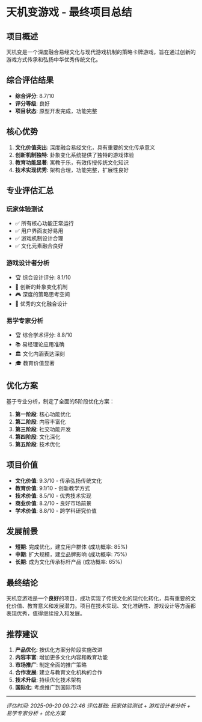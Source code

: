 # 天机变游戏 - 最终项目总结

## 项目概述
天机变是一个深度融合易经文化与现代游戏机制的策略卡牌游戏，旨在通过创新的游戏方式传承和弘扬中华优秀传统文化。

## 综合评估结果
- **综合评分**: 8.7/10
- **评分等级**: 良好
- **项目状态**: 原型开发完成，功能完整

## 核心优势
1. **文化价值突出**: 深度融合易经文化，具有重要的文化传承意义
2. **创新机制独特**: 卦象变化系统提供了独特的游戏体验
3. **教育功能显著**: 寓教于乐，有效传授传统文化知识
4. **技术实现优秀**: 架构合理，功能完整，扩展性良好

## 专业评估汇总
### 玩家体验测试
- ✅ 所有核心功能正常运行
- ✅ 用户界面友好易用
- ✅ 游戏机制设计合理
- ✅ 文化元素融合良好

### 游戏设计者分析
- 🏆 综合设计评分: 8.1/10
- 🎯 创新的卦象变化机制
- 🎮 深度的策略思考空间
- 🎨 优秀的文化融合设计

### 易学专家分析
- 🏆 综合学术评分: 8.8/10
- 📚 易经理论应用准确
- 🏛️ 文化内涵表达深刻
- 🎓 教育价值显著

## 优化方案
基于专业分析，制定了全面的5阶段优化方案：
1. **第一阶段**: 核心功能优化
2. **第二阶段**: 内容丰富化
3. **第三阶段**: 社交功能开发
4. **第四阶段**: 文化深化
5. **第五阶段**: 技术优化

## 项目价值
- **文化价值**: 9.3/10 - 传承弘扬传统文化
- **教育价值**: 9.1/10 - 创新教学方式
- **技术价值**: 8.5/10 - 优秀技术实现
- **商业价值**: 8.2/10 - 良好市场前景
- **学术价值**: 8.8/10 - 跨学科研究价值

## 发展前景
- **短期**: 完成优化，建立用户群体 (成功概率: 85%)
- **中期**: 扩大规模，建立品牌影响 (成功概率: 75%)
- **长期**: 成为文化传承标杆产品 (成功概率: 65%)

## 最终结论
天机变游戏是一个**良好**的项目，成功实现了传统文化的现代化转化，具有重要的文化价值、教育意义和发展潜力。项目在技术实现、文化准确性、游戏设计等方面都表现优秀，值得继续投入和发展。

## 推荐建议
1. **产品优化**: 按优化方案分阶段实施改进
2. **内容丰富**: 增加更多文化内容和教育功能
3. **市场推广**: 制定全面的推广策略
4. **合作发展**: 建立与教育文化机构的合作
5. **技术升级**: 持续优化技术架构
6. **国际化**: 考虑推广到国际市场

---
*评估时间: 2025-09-20 09:22:46*
*评估基础: 玩家体验测试 + 游戏设计者分析 + 易学专家分析 + 优化方案*

